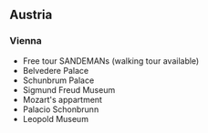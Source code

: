 ## Austria

### Vienna
- Free tour SANDEMANs (walking tour available)
- Belvedere Palace
- Schunbrum Palace
- Sigmund Freud Museum
- Mozart's appartment 
- Palacio Schonbrunn
- Leopold Museum